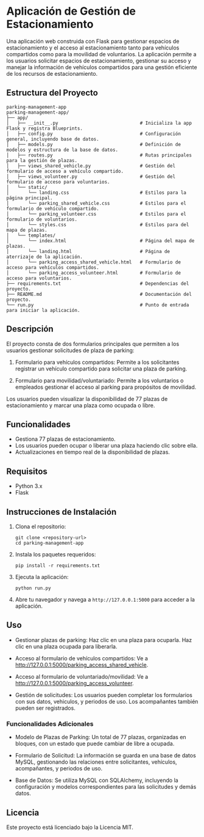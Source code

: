 # Aplicación de Gestión de Estacionamiento

Una aplicación web construida con Flask para gestionar espacios de estacionamiento y el acceso al estacionamiento tanto para vehículos compartidos como para la movilidad de voluntarios. La aplicación permite a los usuarios solicitar espacios de estacionamiento, gestionar su acceso y manejar la información de vehículos compartidos para una gestión eficiente de los recursos de estacionamiento.

## Estructura del Proyecto

```
parking-management-app
parking-management-app/
├── app/
│   ├── __init__.py                              # Inicializa la app Flask y registra Blueprints.
│   ├── config.py                                # Configuración general, incluyendo base de datos.
│   ├── models.py                                # Definición de modelos y estructura de la base de datos.
│   ├── routes.py                                # Rutas principales para la gestión de plazas.
│   ├── views_shared_vehicle.py                  # Gestión del formulario de acceso a vehículo compartido.
│   ├── views_volunteer.py                       # Gestión del formulario de acceso para voluntarios.
│   └── static/
│       └── landing.css                          # Estilos para la página principal.
│       └── parking_shared_vehicle.css           # Estilos para el formulario de vehículo compartido.
│       └── parking_volunteer.css                # Estilos para el formulario de voluntarios.
│       └── styles.css                           # Estilos para del mapa de plazas.
│   └── templates/
│       └── index.html                           # Página del mapa de plazas.
│       └── landing.html                         # Página de aterrizaje de la aplicación.
│       └── parking_access_shared_vehicle.html   # Formulario de acceso para vehículos compartidos.
│       └── parking_access_volunteer.html        # Formulario de acceso para voluntarios.
├── requirements.txt                             # Dependencias del proyecto.
├── README.md                                    # Documentación del proyecto.
└── run.py                                       # Punto de entrada para iniciar la aplicación.
```
## Descripción

El proyecto consta de dos formularios principales que permiten a los usuarios gestionar solicitudes de plaza de parking:

1. Formulario para vehículos compartidos: Permite a los solicitantes registrar un vehículo compartido para solicitar una plaza de parking.

2. Formulario para movilidad/voluntariado: Permite a los voluntarios o empleados gestionar el acceso al parking para propósitos de movilidad.

Los usuarios pueden visualizar la disponibilidad de 77 plazas de estacionamiento y marcar una plaza como ocupada o libre.

## Funcionalidades

- Gestiona 77 plazas de estacionamiento.
- Los usuarios pueden ocupar o liberar una plaza haciendo clic sobre ella.
- Actualizaciones en tiempo real de la disponibilidad de plazas.

## Requisitos

- Python 3.x
- Flask

## Instrucciones de Instalación

1. Clona el repositorio:
   ```
   git clone <repository-url>
   cd parking-management-app
   ```

2. Instala los paquetes requeridos:
   ```
   pip install -r requirements.txt
   ```

3. Ejecuta la aplicación:
   ```
   python run.py
   ```

4. Abre tu navegador y navega a `http://127.0.0.1:5000` para acceder a la aplicación.

## Uso

- Gestionar plazas de parking: Haz clic en una plaza para ocuparla. Haz clic en una plaza ocupada para liberarla.

- Acceso al formulario de vehículos compartidos: Ve a http://127.0.0.1:5000/parking_access_shared_vehicle.

- Acceso al formulario de voluntariado/movilidad: Ve a http://127.0.0.1:5000/parking_access_volunteer.

- Gestión de solicitudes: Los usuarios pueden completar los formularios con sus datos, vehiculos, y periodos de uso. Los acompañantes también pueden ser registrados.

### Funcionalidades Adicionales
- Modelo de Plazas de Parking: Un total de 77 plazas, organizadas en bloques, con un estado que puede cambiar de libre a ocupada.

- Formulario de Solicitud: La información se guarda en una base de datos MySQL, gestionando las relaciones entre solicitantes, vehículos, acompañantes, y periodos de uso.

- Base de Datos: Se utiliza MySQL con SQLAlchemy, incluyendo la configuración y modelos correspondientes para las solicitudes y demás datos.

## Licencia

Este proyecto está licenciado bajo la Licencia MIT.